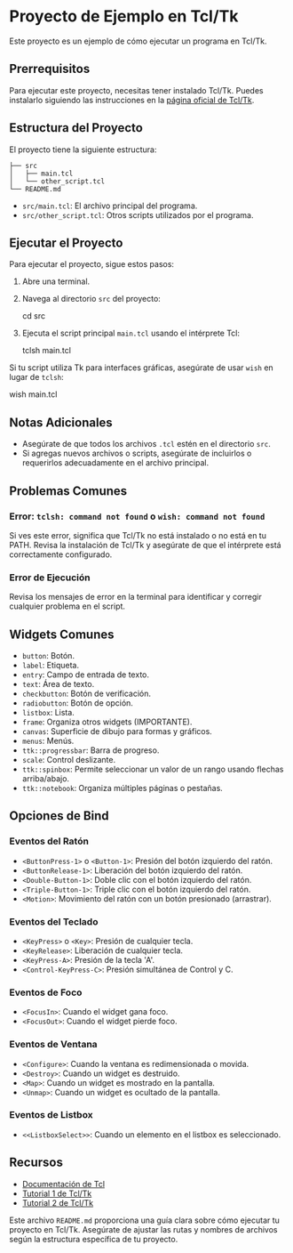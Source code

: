 

# Proyecto de Ejemplo en Tcl/Tk

Este proyecto es un ejemplo de cómo ejecutar un programa en Tcl/Tk.

## Prerrequisitos

Para ejecutar este proyecto, necesitas tener instalado Tcl/Tk. Puedes instalarlo siguiendo las instrucciones en la [página oficial de Tcl/Tk](https://www.tcl.tk/software/tcltk/).

## Estructura del Proyecto

El proyecto tiene la siguiente estructura:

```
├── src
│   ├── main.tcl
│   └── other_script.tcl
└── README.md
```
- `src/main.tcl`: El archivo principal del programa.
- `src/other_script.tcl`: Otros scripts utilizados por el programa.

## Ejecutar el Proyecto

Para ejecutar el proyecto, sigue estos pasos:

1. Abre una terminal.
2. Navega al directorio `src` del proyecto:

    cd src

3. Ejecuta el script principal `main.tcl` usando el intérprete Tcl:

    tclsh main.tcl
    

Si tu script utiliza Tk para interfaces gráficas, asegúrate de usar `wish` en lugar de `tclsh`:

wish main.tcl


## Notas Adicionales

- Asegúrate de que todos los archivos `.tcl` estén en el directorio `src`.
- Si agregas nuevos archivos o scripts, asegúrate de incluirlos o requerirlos adecuadamente en el archivo principal.

## Problemas Comunes

### Error: `tclsh: command not found` o `wish: command not found`

Si ves este error, significa que Tcl/Tk no está instalado o no está en tu PATH. Revisa la instalación de Tcl/Tk y asegúrate de que el intérprete está correctamente configurado.

### Error de Ejecución

Revisa los mensajes de error en la terminal para identificar y corregir cualquier problema en el script.

## Widgets Comunes

- `button`: Botón.
- `label`: Etiqueta.
- `entry`: Campo de entrada de texto.
- `text`: Área de texto.
- `checkbutton`: Botón de verificación.
- `radiobutton`: Botón de opción.
- `listbox`: Lista.
- `frame`: Organiza otros widgets (IMPORTANTE).
- `canvas`: Superficie de dibujo para formas y gráficos.
- `menus`: Menús.
- `ttk::progressbar`: Barra de progreso.
- `scale`: Control deslizante.
- `ttk::spinbox`: Permite seleccionar un valor de un rango usando flechas arriba/abajo.
- `ttk::notebook`: Organiza múltiples páginas o pestañas.


## Opciones de Bind

### Eventos del Ratón
- `<ButtonPress-1>` o `<Button-1>`: Presión del botón izquierdo del ratón.
- `<ButtonRelease-1>`: Liberación del botón izquierdo del ratón.
- `<Double-Button-1>`: Doble clic con el botón izquierdo del ratón.
- `<Triple-Button-1>`: Triple clic con el botón izquierdo del ratón.
- `<Motion>`: Movimiento del ratón con un botón presionado (arrastrar).

### Eventos del Teclado
- `<KeyPress>` o `<Key>`: Presión de cualquier tecla.
- `<KeyRelease>`: Liberación de cualquier tecla.
- `<KeyPress-A>`: Presión de la tecla 'A'.
- `<Control-KeyPress-C>`: Presión simultánea de Control y C.

### Eventos de Foco
- `<FocusIn>`: Cuando el widget gana foco.
- `<FocusOut>`: Cuando el widget pierde foco.

### Eventos de Ventana
- `<Configure>`: Cuando la ventana es redimensionada o movida.
- `<Destroy>`: Cuando un widget es destruido.
- `<Map>`: Cuando un widget es mostrado en la pantalla.
- `<Unmap>`: Cuando un widget es ocultado de la pantalla.

### Eventos de Listbox
- `<<ListboxSelect>>`: Cuando un elemento en el listbox es seleccionado.
## Recursos

- [Documentación de Tcl](https://www.tcl.tk/doc/)
- [Tutorial 1 de Tcl/Tk](https://www.tcl.tk/man/tcl8.6/tutorial/tcltutorial.html)
- [Tutorial 2 de Tcl/Tk]([https://www.tcl.tk/man/tcl8.6/tutorial/tcltutorial.html](https://www.tutorialspoint.com/tcl-tk/tcl_tk_quick_guide.htm))


Este archivo `README.md` proporciona una guía clara sobre cómo ejecutar tu proyecto en Tcl/Tk. Asegúrate de ajustar las rutas y nombres de archivos según la estructura específica de tu proyecto.
